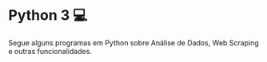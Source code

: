 # Python 3 :computer:

Segue alguns programas em Python sobre Análise de Dados, Web Scraping e outras funcionalidades.

